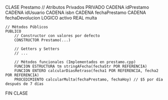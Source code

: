 CLASE Prestamo
    // Atributos Privados
    PRIVADO
        CADENA idPrestamo
        CADENA idUsuario
        CADENA isbn
        CADENA fechaPrestamo
        CADENA fechaDevolucion
        LOGICO activo
        REAL multa

    // Métodos Públicos
    PUBLICO
        // Constructor con valores por defecto
        CONSTRUCTOR Prestamo(...)

        // Getters y Setters
        // ...

        // Métodos funcionales (Implementados en prestamo.cpp)
        FUNCION ESTRUCTURA tm stringAFecha(fechaStr POR REFERENCIA)
        FUNCION ENTERO calcularDiasRetraso(fecha1 POR REFERENCIA, fecha2 POR REFERENCIA)
        PROCEDIMIENTO calcularMulta(fechaPrestamo, fechaHoy) // $5 por día después de 7 días
FIN CLASE
